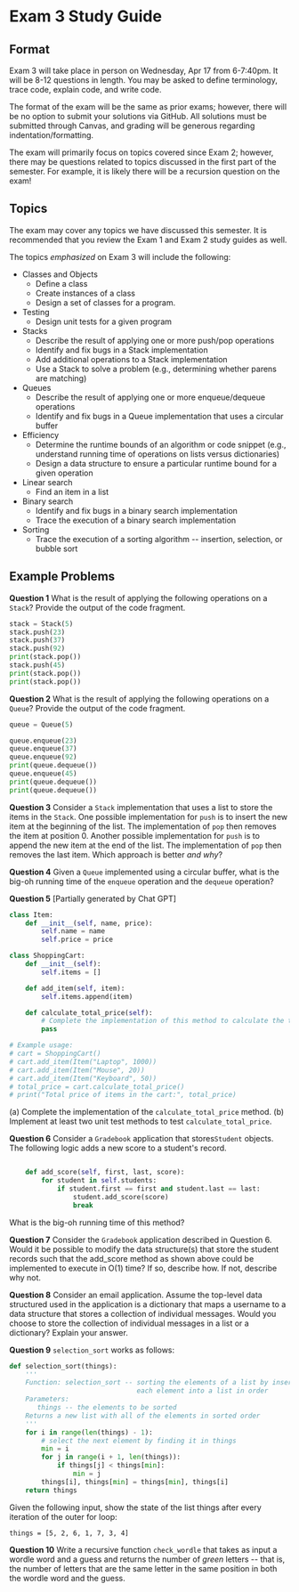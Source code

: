 Exam 3 Study Guide
==================

## Format

Exam 3 will take place in person on Wednesday, Apr 17 from 6-7:40pm. It will be 8-12 questions in length. You may be asked to define terminology, trace code, explain code, and write code. 

The format of the exam will be the same as prior exams; however, there will be no option to submit your solutions via GitHub. All solutions must be submitted through Canvas, and grading will be generous regarding indentation/formatting.

The exam will primarily focus on topics covered since Exam 2; however, there may be questions related to topics discussed in the first part of the semester. For example, it is likely there will be a recursion question on the exam!

## Topics

The exam may cover any topics we have discussed this semester. It is recommended that you review the Exam 1 and Exam 2 study guides as well.

The topics *emphasized* on Exam 3 will include the following:

* Classes and Objects
  - Define a class
  - Create instances of a class
  - Design a set of classes for a program.
* Testing
  - Design unit tests for a given program
* Stacks
  - Describe the result of applying one or more push/pop operations
  - Identify and fix bugs in a Stack implementation
  - Add additional operations to a Stack implementation
  - Use a Stack to solve a problem (e.g., determining whether parens are matching)
* Queues
  - Describe the result of applying one or more enqueue/dequeue operations
  - Identify and fix bugs in a Queue implementation that uses a circular buffer
* Efficiency
  - Determine the runtime bounds of an algorithm or code snippet (e.g., understand running time of operations on lists versus dictionaries)
  - Design a data structure to ensure a particular runtime bound for a given operation 
* Linear search
  - Find an item in a list
* Binary search
  - Identify and fix bugs in a binary search implementation
  - Trace the execution of a binary search implementation
* Sorting
  - Trace the execution of a sorting algorithm -- insertion, selection, or bubble sort

## Example Problems

**Question 1**
What is the result of applying the following operations on a ```Stack```? Provide the output of the code fragment.

```python
stack = Stack(5)
stack.push(23)
stack.push(37)
stack.push(92)
print(stack.pop())
stack.push(45)
print(stack.pop())
print(stack.pop())
```

**Question 2**
What is the result of applying the following operations on a ```Queue```? Provide the output of the code fragment.

```python
queue = Queue(5)

queue.enqueue(23)
queue.enqueue(37)
queue.enqueue(92)
print(queue.dequeue())
queue.enqueue(45)
print(queue.dequeue())
print(queue.dequeue())
```

**Question 3**
Consider a ```Stack``` implementation that uses a list to store the items in the ```Stack```. One possible implementation for ```push``` is to insert the new item at the beginning of the list. The implementation of ```pop``` then removes the item at position 0. Another possible implementation for ```push``` is to append the new item at the end of the list. The implementation of ```pop``` then removes the last item. Which approach is better *and why*?

**Question 4**
Given a ```Queue``` implemented using a circular buffer, what is the big-oh running time of the ```enqueue``` operation and the ```dequeue``` operation?

**Question 5**
[Partially generated by Chat GPT]

```python
class Item:
    def __init__(self, name, price):
        self.name = name
        self.price = price

class ShoppingCart:
    def __init__(self):
        self.items = []

    def add_item(self, item):
        self.items.append(item)

    def calculate_total_price(self):
        # Complete the implementation of this method to calculate the total price of all items in the shopping cart.
        pass

# Example usage:
# cart = ShoppingCart()
# cart.add_item(Item("Laptop", 1000))
# cart.add_item(Item("Mouse", 20))
# cart.add_item(Item("Keyboard", 50))
# total_price = cart.calculate_total_price()
# print("Total price of items in the cart:", total_price)
```

(a) Complete the implementation of the `calculate_total_price` method.
(b) Implement at least two unit test methods to test `calculate_total_price`.

**Question 6**
Consider a ```Gradebook``` application that stores```Student``` objects. The following logic adds a new score to a student's record.

```python

	def add_score(self, first, last, score):
		for student in self.students:
			if student.first == first and student.last == last:
				student.add_score(score)
				break
```
What is the big-oh running time of this method?

**Question 7**
Consider the ```Gradebook``` application described in Question 6. Would it be possible to modify the data structure(s) that store the student records such that the add_score method as shown above could be implemented to execute in O(1) time? If so, describe how. If not, describe why not.

**Question 8**
Consider an email application. Assume the top-level data structured used in the application is a dictionary that maps a username to a data structure that stores a collection of individual messages. Would you choose to store the collection of individual messages in a list or a dictionary? Explain your answer.

**Question 9**
```selection_sort``` works as follows:

```python
def selection_sort(things):
    '''
    Function: selection_sort -- sorting the elements of a list by inserting
                                each element into a list in order
    Parameters:
       things -- the elements to be sorted
    Returns a new list with all of the elements in sorted order
    '''
    for i in range(len(things) - 1):
        # select the next element by finding it in things
        min = i
        for j in range(i + 1, len(things)):
            if things[j] < things[min]:
                min = j
        things[i], things[min] = things[min], things[i]
    return things
```

Given the following input, show the state of the list things after every iteration of the outer for loop:

```things = [5, 2, 6, 1, 7, 3, 4]```

**Question 10**
Write a recursive function ```check_wordle``` that takes as input a wordle word and a guess and returns the number of *green* letters -- that is, the number of letters that are the same letter in the same position in both the wordle word and the guess.